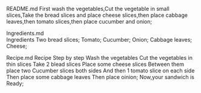 README.md
First wash the vegetables,Cut the vegetable in small slices,Take the bread slices and place cheese slices,then place cabbage leaves,then tomato slices,then place cucumber and onion;

Ingredients.md                                                                                  
Ingredients
Two bread slices;
Tomato;
Cucumber;
Onion;
Cabbage leaves;
Cheese;

Recipe.md
Recipe Step by step
Wash the vegetables
Cut the vegetables in thin slices
Take 2 blead slices
Place some cheese slices
Between them place two Cucumber slices both sides
And then 1 tomato slice on each side
Then place some cabbage leaves
Then place oinion;
Now,your sandwich is Ready;